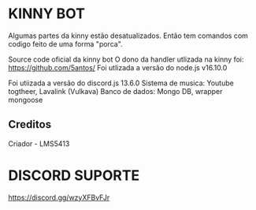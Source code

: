 # KINNY BOT

Algumas partes da kinny estão desatualizados. Então tem comandos com codigo feito de uma forma "porca".

Source code oficial da kinny bot
O dono da handler utlizada na kinny foi: https://github.com/5antos/
Foi utlizada a versão do node.js v16.10.0 

Foi utiizada a versão do discord.js 13.6.0
Sistema de musica: Youtube togtheer, Lavalink (Vulkava)
Banco de dados: Mongo DB, wrapper mongoose
## Creditos
Criador - LMS5413

# DISCORD SUPORTE

https://discord.gg/wzyXFBvFJr
